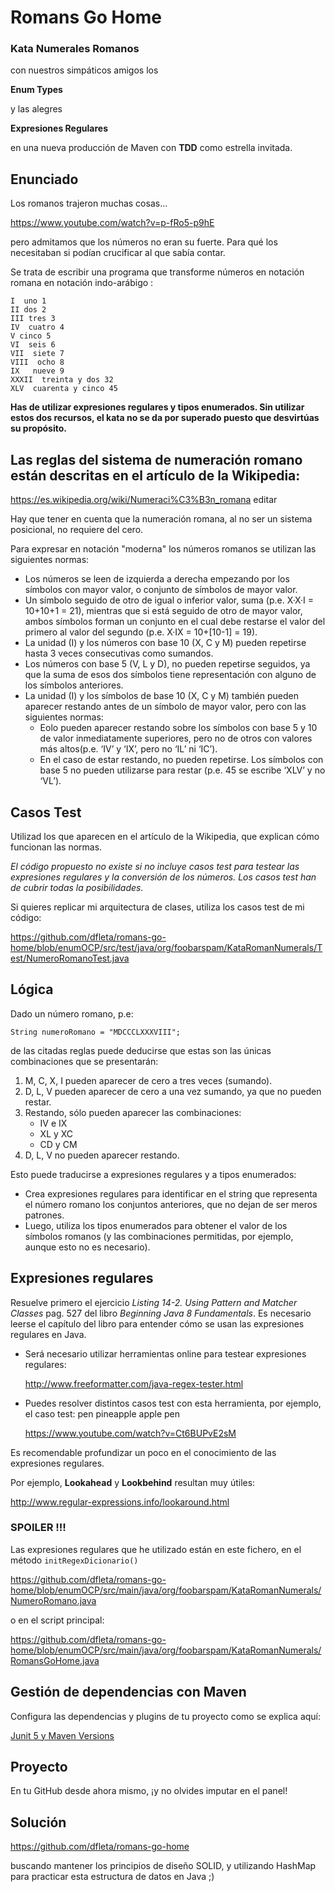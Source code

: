 Romans Go Home
==============

### Kata Numerales Romanos

con nuestros simpáticos amigos los

**Enum Types**

y las alegres

**Expresiones Regulares**

en una nueva producción de Maven con **TDD** como estrella invitada.

## Enunciado
Los romanos trajeron muchas cosas...

https://www.youtube.com/watch?v=p-fRo5-p9hE 

pero admitamos que los números no eran su fuerte. Para qué los necesitaban si podían crucificar al que sabía contar.

Se trata de escribir una programa que transforme números en notación romana en notación indo-arábigo :

```
I  uno 1
II dos 2
III tres 3 
IV  cuatro 4 
V cinco 5
VI  seis 6
VII  siete 7
VIII  ocho 8
IX   nueve 9
XXXII  treinta y dos 32
XLV  cuarenta y cinco 45
```

**Has de utilizar expresiones regulares y tipos enumerados. 
Sin utilizar estos dos recursos, el kata no se da por superado puesto que desvirtúas su propósito.**

## Las reglas del sistema de numeración romano están descritas en el artículo de la Wikipedia:

https://es.wikipedia.org/wiki/Numeraci%C3%B3n_romana
editar

Hay que tener en cuenta que la numeración romana, al no ser un sistema posicional, no requiere del cero.

Para expresar en notación "moderna" los números romanos se utilizan las siguientes normas:

 - Los números se leen de izquierda a derecha empezando por los símbolos con mayor valor, o conjunto de símbolos de mayor valor.
 - Un símbolo seguido de otro de igual o inferior valor, suma (p.e. X·X·I = 10+10+1 = 21), mientras que si está seguido de otro de mayor valor, ambos símbolos forman un conjunto en el cual debe restarse el valor del primero al valor del segundo (p.e. X·IX = 10+[10-1] = 19).
 - La unidad (I) y los números con base 10 (X, C y M) pueden repetirse hasta 3 veces consecutivas como sumandos.
 - Los números con base 5 (V, L y D), no pueden repetirse seguidos, ya que la suma de esos dos símbolos tiene representación con alguno de los símbolos anteriores.
 - La unidad (I) y los símbolos de base 10 (X, C y M) también pueden aparecer restando antes de un símbolo de mayor valor, pero con las siguientes normas:
   - Eolo pueden aparecer restando sobre los símbolos con base 5 y 10 de valor inmediatamente superiores, pero no de otros con valores más altos(p.e. ‘IV’ y ‘IX’, pero no ‘IL’ ni ‘IC’).
   - En el caso de estar restando, no pueden repetirse.
Los símbolos con base 5 no pueden utilizarse para restar (p.e. 45 se escribe ‘XLV’ y no ‘VL’).

## Casos Test

Utilizad los que aparecen en el artículo de la Wikipedia, que explican cómo funcionan las normas.

*El código propuesto no existe si no incluye casos test para testear las expresiones regulares y la conversión de los números. 
Los casos test han de cubrir todas la posibilidades.*

Si quieres replicar mi arquitectura de clases, utiliza los casos test de mi código:

https://github.com/dfleta/romans-go-home/blob/enumOCP/src/test/java/org/foobarspam/KataRomanNumerals/Test/NumeroRomanoTest.java

## Lógica

Dado un número romano, p.e:

`String numeroRomano = "MDCCCLXXXVIII";`

de las citadas reglas puede deducirse que estas son las únicas combinaciones que se presentarán:

 1. M, C, X, I pueden aparecer de cero a tres veces (sumando).
 2. D, L, V pueden aparecer de cero a una vez sumando, ya que no pueden restar.
 3. Restando, sólo pueden aparecer las combinaciones:
    - IV e IX
    - XL y XC
    - CD y CM
 4. D, L, V no pueden aparecer restando.

Esto puede traducirse a expresiones regulares y a tipos enumerados:

 - Crea expresiones regulares para identificar en el string que representa el número romano los conjuntos anteriores, que no dejan de ser meros patrones.
 - Luego, utiliza los tipos enumerados para obtener el valor de los símbolos romanos (y las combinaciones permitidas, por ejemplo, aunque esto no es necesario).


## Expresiones regulares

Resuelve primero el ejercicio _Listing 14-2. Using Pattern and Matcher Classes_ pag. 527 del libro _Beginning Java 8 Fundamentals_. Es necesario leerse el capítulo del libro para entender cómo se usan las expresiones regulares en Java.

 - Será necesario utilizar herramientas online para testear expresiones regulares:

    http://www.freeformatter.com/java-regex-tester.html

 - Puedes resolver distintos casos test con esta herramienta, por ejemplo, el caso test:
pen pineapple apple pen

    https://www.youtube.com/watch?v=Ct6BUPvE2sM

Es recomendable profundizar un poco en el conocimiento de las expresiones regulares.

Por ejemplo, **Lookahead** y **Lookbehind** resultan muy útiles:

http://www.regular-expressions.info/lookaround.html

### SPOILER !!!

Las expresiones regulares que he utilizado están en este fichero, en el método `initRegexDicionario()`

https://github.com/dfleta/romans-go-home/blob/enumOCP/src/main/java/org/foobarspam/KataRomanNumerals/NumeroRomano.java

o en el script principal:

https://github.com/dfleta/romans-go-home/blob/enumOCP/src/main/java/org/foobarspam/KataRomanNumerals/RomansGoHome.java


## Gestión de dependencias con Maven

Configura las dependencias y plugins de tu proyecto como se explica aquí:

[Junit 5 y Maven Versions](./maven-versions.md)

## Proyecto
En tu GitHub desde ahora mismo, ¡y no olvides imputar en el panel!

## Solución
https://github.com/dfleta/romans-go-home

buscando mantener los principios de diseño SOLID, y utilizando HashMap para practicar esta estructura de datos en Java ;)  